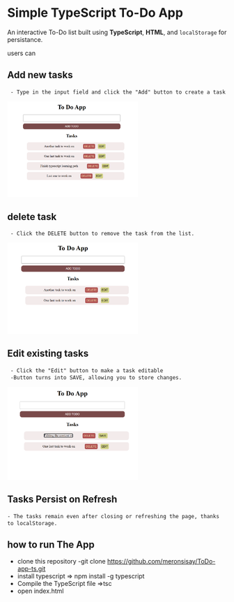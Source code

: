 # Simple TypeScript To-Do App
An interactive To-Do list built using **TypeScript**, **HTML**, and `localStorage` for persistance.

users can
 ## Add new tasks
     - Type in the input field and click the "Add" button to create a task

<img src="./screenshots/AddandDisplayTodos.png" alt="Task Added" width="300"/>

 ## delete task
     - Click the DELETE button to remove the task from the list.

<img src="./screenshots/DeleteTodos.png" alt="Task Deleted" width="300"/>

 ## Edit existing tasks
     - Click the "Edit" button to make a task editable
     -Button turns into SAVE, allowing you to store changes.

<img src="./screenshots/EditTodos.png" alt="Task Deleted" width="300"/>

 ## Tasks Persist on Refresh
    - The tasks remain even after closing or refreshing the page, thanks to localStorage.

 

## how to run The App
 - clone this repository
      -git clone https://github.com/meronsisay/ToDo-app-ts.git
 -  install typescript => npm install -g typescript
 - Compile the TypeScript file =>tsc
 - open index.html
